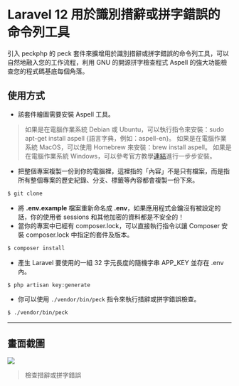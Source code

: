 # Laravel 12 用於識別措辭或拼字錯誤的命令列工具

引入 peckphp 的 peck 套件來擴增用於識別措辭或拼字錯誤的命令列工具，可以自然地融入您的工作流程，利用 GNU 的開源拼字檢查程式 Aspell 的強大功能檢查您的程式碼基底每個角落。

## 使用方式
- 該套件繪圖需要安裝 Aspell 工具。
> 如果是在電腦作業系統 Debian 或 Ubuntu，可以執行指令來安裝：sudo apt-get install aspell {語言字典，例如：aspell-en}。
> 如果是在電腦作業系統 MacOS，可以使用 Homebrew 來安裝：brew install aspell。
> 如果是在電腦作業系統 Windows，可以參考官方教學[連結](https://scoop.sh/)進行一步步安裝。
- 把整個專案複製一份到你的電腦裡，這裡指的「內容」不是只有檔案，而是指所有整個專案的歷史紀錄、分支、標籤等內容都會複製一份下來。
```sh
$ git clone
```
- 將 __.env.example__ 檔案重新命名成 __.env__，如果應用程式金鑰沒有被設定的話，你的使用者 sessions 和其他加密的資料都是不安全的！
- 當你的專案中已經有 composer.lock，可以直接執行指令以讓 Composer 安裝 composer.lock 中指定的套件及版本。
```sh
$ composer install
```
- 產生 Laravel 要使用的一組 32 字元長度的隨機字串 APP_KEY 並存在 .env 內。
```sh
$ php artisan key:generate
```
- 你可以使用 `./vendor/bin/peck` 指令來執行措辭或拼字錯誤檢查。
```sh
$ ./vendor/bin/peck
```

----

## 畫面截圖
![](https://i.imgur.com/Rs928uU.png)
> 檢查措辭或拼字錯誤
